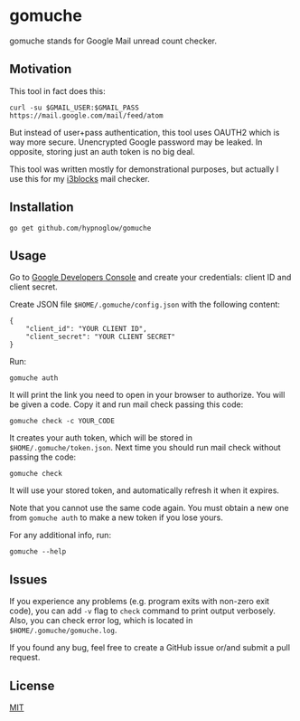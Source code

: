 # gomuche

gomuche stands for Google Mail unread count checker.

## Motivation

This tool in fact does this:

    curl -su $GMAIL_USER:$GMAIL_PASS https://mail.google.com/mail/feed/atom
    
But instead of user+pass authentication, this tool uses OAUTH2 which is way more secure.
Unencrypted Google password may be leaked. In opposite, storing just an auth token is no big deal.

This tool was written mostly for demonstrational purposes, 
but actually I use this for my [i3blocks](https://github.com/vivien/i3blocks/) mail checker.

## Installation

    go get github.com/hypnoglow/gomuche

## Usage

Go to [Google Developers Console](https://console.developers.google.com/) and create your credentials:
client ID and client secret.

Create JSON file `$HOME/.gomuche/config.json` with the following content:

    {
        "client_id": "YOUR CLIENT ID",
        "client_secret": "YOUR CLIENT SECRET"
    }

Run:

    gomuche auth
    
It will print the link you need to open in your browser to authorize. You will be given a code.
Copy it and run mail check passing this code:

    gomuche check -c YOUR_CODE
    
It creates your auth token, which will be stored in `$HOME/.gomuche/token.json`. Next time you should
run mail check without passing the code:

    gomuche check
    
It will use your stored token, and automatically refresh it when it expires.

Note that you cannot use the same code again.
You must obtain a new one from `gomuche auth` to make a new token if you lose yours.

For any additional info, run:

    gomuche --help

## Issues

If you experience any problems (e.g. program exits with non-zero exit code), 
you can add `-v` flag to `check` command to print output verbosely. Also, you can check error log,
which is located in `$HOME/.gomuche/gomuche.log`.

If you found any bug, feel free to create a GitHub issue or/and submit a pull request.

## License

[MIT](https://github.com/hypnoglow/gomuche/blob/master/LICENCE.md)
